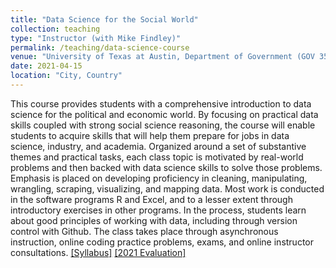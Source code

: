 ```yaml
---
title: "Data Science for the Social World"
collection: teaching
type: "Instructor (with Mike Findley)"
permalink: /teaching/data-science-course
venue: "University of Texas at Austin, Department of Government (GOV 355M)"
date: 2021-04-15
location: "City, Country"
---
```


This course provides students with a comprehensive introduction to data science for the political and economic world. By focusing on practical data skills coupled with strong social science reasoning, the course will enable students to acquire skills that will help them prepare for jobs in data science, industry, and academia. Organized around a set of substantive themes and practical tasks, each class topic is motivated by real-world problems and then backed with data science skills to solve those problems. Emphasis is placed on developing proficiency in cleaning, manipulating, wrangling, scraping, visualizing, and mapping data. Most work is conducted in the software programs R and Excel, and to a lesser extent through introductory exercises in other programs. In the process, students learn about good principles of working with data, including through version control with Github. The class takes place through asynchronous instruction, online coding practice problems, exams, and online instructor consultations.  [[Syllabus]](/files/Data_Science_Course.pdf) [[2021 Evaluation]](/files/Summer_2021_Data_Science_Eval.pdf)
